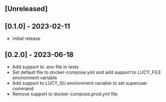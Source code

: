 ## [Unreleased]

## [0.1.0] - 2023-02-11

- Initial release

## [0.2.0] - 2023-06-18

- Add support to .env file in tests
- Set default file to docker-compose.yml and add support to LUCY_FILE environment variable
- Add support to LUCY_SU environment variable to set superuser command
- Remove support to docker-compose.prod.yml file



